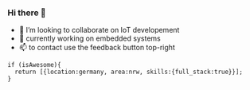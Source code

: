 ### Hi there 👋

- 🔭 I’m looking to collaborate on IoT developement
- 👯 currently working on embedded systems 
- 📫 to contact use the feedback button top-right
```
if (isAwesome){
  return [{location:germany, area:nrw, skills:{full_stack:true}}];
}
```
<!--
**githubgoucho/githubgoucho** is a ✨ _github_ ✨ repository because its `README.md` (this file) appears on your GitHub profile.
 
Here are some ideas to get you started:

- 🌱 I’m currently learning ...
- 🤔 I’m looking for help with ...
- 💬 Ask me about ...

- 😄 Pronouns: ...
- ⚡ Fun fact: ...
-->
